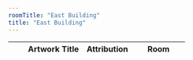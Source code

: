 ```yaml
---
roomTitle: "East Building"
title: "East Building"
---
```


<table id="artTable" class="table table-hover table-responsive">
	<thead>
	    <tr>
	      <th scope="col"></th>
	      <th scope="col"></th>
	      <th scope="col">Artwork Title</th>
	      <th scope="col">Attribution</th>
	      <th scope="col" style="width:30%">Room</th>
	    </tr>
  	</thead>
  	<tbody></tbody>
</table>

<style>
#artTable tbody td img {width:50px; dispay:none;}
.feather {
  width: 16px;
  height: 16px;
  vertical-align: text-bottom;
}
</style>




<script>
// $('#month-menu-button').click(function(){$('#month-menu').toggleClass('show');});


$.getJSON('https://jacobmgreer.github.io/Same-Old-Same-Old/art_change.json', 
	function(data) {
		var month_name = [];
		data.forEach(function(obj) {
			if(month_name.indexOf(obj.month) == -1)
			   month_name.push(obj.month);
			var lastIndex = month_name.length - 1;
		});

		for (month in month_name) {
			$("#month-menu").append(
				"<li><a class=\"dropdown-item month-item\" data-month=\"" + month_name[month] + "\" href=\"#\">" + month_name[month] + "</a></li>")}})


$('.month-item').click(function(){
	$.getJSON('https://jacobmgreer.github.io/Same-Old-Same-Old/art_change.json', 
		function(json) {
    		var data2=$(json).filter(function (i,n){return n.month==="August"});
			for (var i in data2) {
						$("#artTable tbody").append(
							"<tr> \
								<td>" + (data2[i].Status == "Added" ? "+" : "-") + "</td> \
							    <td height=\"100\"> \
							    	<img src=\"" + data2[i].imagepath + "\" onload=\"this.style.display=''\"/></td> \
								<td><a href=\"https://www.nga.gov" + data2[i].url + "\">" + data2[i].title + "</a></td> \
								<td>" + data2[i].attribution + "</td> \
								<td>" + data2[i].roomTitle + "</td> \
						    </tr>")}})})

feather.replace();

// <td class=\"text-dark\"><span data-feather=\"" + (data[record].Status == "Added" ? "plus-circle" : "minus-circle") + "\"></span> status</td> \
</script>